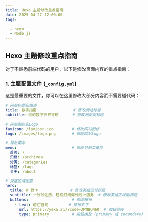 ```yaml
---
title: Hexo 主题修改重点指南
date: 2025-04-27 12:00:00
tags:

  - hexo
  - Node.js
---
```


## Hexo 主题修改重点指南

对于不熟悉前端代码的用户，以下是修改页面内容的重点指南：

### 1. 主题配置文件 (`_config.yml`)

这是最重要的文件，你可以在这里修改大部分内容而不需要碰代码：

```yaml
# 网站标题和描述
title: 数字指南                # 修改网站标题
subtitle: 你的数字世界导航      # 修改网站副标题

# 网站图标和Logo
favicon: /favicon.ico        # 修改网站图标
logo: /images/logo.png       # 修改网站Logo

# 导航菜单
menu:                        # 修改导航菜单项
  首页: /
  归档: /archives
  分类: /categories
  标签: /tags
  关于: /about

# 英雄区域配置
hero:
  title: W 野卡              # 修改英雄区域标题
  subtitle: 一分钟注册，轻松订阅海外线上服务  # 修改英雄区域副标题
  buttons:                   # 修改按钮
    - text: 前往官网         # 按钮文字
      url: https://yeka.ai/?code=JPQBUN6O  # 按钮链接
      type: primary          # 按钮类型 (primary 或 secondary)
```